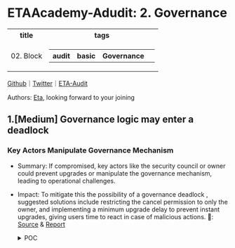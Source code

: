 # ETAAcademy-Adudit: 2. Governance

<table>
  <tr>
    <th>title</th>
    <th>tags</th>
  </tr>
  <tr>
    <td>02. Block</td>
    <td>
      <table>
        <tr>
          <th>audit</th>
          <th>basic</th>
          <th>Governance</th>
          <td></td>
        </tr>
      </table>
    </td>
  </tr>
</table>

[Github](https://github.com/ETAAcademy)｜[Twitter](https://twitter.com/ETAAcademy)｜[ETA-Audit](https://github.com/ETAAcademy/ETAAcademy-Audit)

Authors: [Eta](https://twitter.com/pwhattie), looking forward to your joining

## 1.[Medium] Governance logic may enter a deadlock

### Key Actors Manipulate Governance Mechanism

- Summary: If compromised, key actors like the security council or owner could prevent upgrades or manipulate the governance mechanism, leading to operational challenges.
- Impact: To mitigate this the possibility of a governance deadlock , suggested solutions include restricting the cancel permission to only the owner, and implementing a minimum upgrade delay to prevent instant upgrades, giving users time to react in case of malicious actions.
  🐬: [Source](https://github.com/code-423n4/2023-10-zksync-findings/issues/260) & [Report](https://code4rena.com/reports/2023-10-zksync)

  <details><summary>POC</summary>

  ```solidity

    -   function cancel(bytes32 _id) external onlyOwnerOrSecurityCouncil {
    +   function cancel(bytes32 _id) external onlyOwner {
            require(isOperationPending(_id), "Operation must be pending");
            delete timestamps[_id];
            emit OperationCancelled(_id);
        }

        function updateDelay(uint256 _newDelay) external onlySelf {
    +       require(_newDelay >= MINIMUM_UPGRADE_DELAY, "whatever";)
            emit ChangeMinDelay(minDelay, _newDelay);
            minDelay = _newDelay;
        }

  ```

  </details>
